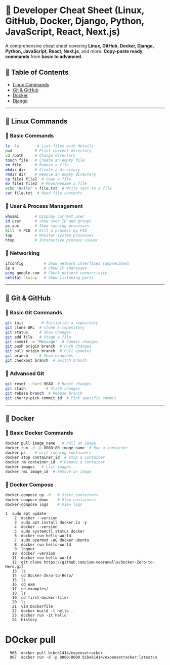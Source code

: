 # 📌 Developer Cheat Sheet (Linux, GitHub, Docker, Django, Python, JavaScript, React, Next.js)

A comprehensive cheat sheet covering **Linux, GitHub, Docker, Django, Python, JavaScript, React, Next.js**, and more. **Copy-paste ready commands** from **basic to advanced**.

## 📌 Table of Contents
- [Linux Commands](#linux-commands)
- [Git & GitHub](#git--github)
- [Docker](#docker)
- [Django](#django)

---

## 🐧 Linux Commands
### 🔹 Basic Commands
```bash
ls -la        # List files with details
pwd          # Print current directory
cd /path     # Change directory
touch file   # Create an empty file
rm file      # Remove a file
mkdir dir    # Create a directory
rmdir dir    # Remove an empty directory
cp file1 file2  # Copy a file
mv file1 file2  # Move/Rename a file
echo "Hello" > file.txt  # Write text to a file
cat file.txt  # Read file contents
```

### 🔹 User & Process Management
```bash
whoami       # Display current user
id user      # Show user ID and groups
ps aux       # Show running processes
kill -9 PID  # Kill a process by PID
top          # Monitor system processes
htop         # Interactive process viewer
```

### 🔹 Networking
```bash
ifconfig         # Show network interfaces (deprecated)
ip a             # Show IP addresses
ping google.com  # Check network connectivity
netstat -tulnp   # Show listening ports
```

---

## 🔗 Git & GitHub
### 🔹 Basic Git Commands
```bash
git init        # Initialize a repository
git clone URL  # Clone a repository
git status     # Show changes
git add file   # Stage a file
git commit -m "Message"  # Commit changes
git push origin branch  # Push changes
git pull origin branch  # Pull updates
git branch     # Show branches
git checkout branch  # Switch branch
```

### 🔹 Advanced Git
```bash
git reset --hard HEAD  # Reset changes
git stash         # Stash changes
git rebase branch  # Rebase branch
git cherry-pick commit_id  # Pick specific commit
```

---

## 🐳 Docker
### 🔹 Basic Docker Commands
```bash
docker pull image_name   # Pull an image
docker run -d -p 8080:80 image_name  # Run a container
docker ps    # List running containers
docker stop container_id  # Stop a container
docker rm container_id  # Remove a container
docker images   # List images
docker rmi image_id  # Remove an image
```

### 🔹 Docker Compose
```bash
docker-compose up -d   # Start containers
docker-compose down    # Stop containers
docker-compose logs    # View logs
```

```
1  sudo apt update
    2  docker --version
    3  sudo apt install docker.io -y
    4  docker --version
    5  sudo systemctl status docker
    6  docker run hello-world
    7  sudo usermod -aG docker ubuntu
    8  docker run hello-world
    9  logout
   10  docker -version
   11  docker run hello-world
   12  git clone https://github.com/iam-veeramalla/Docker-Zero-to-Hero.git
   13  ls
   14  cd Docker-Zero-to-Hero/
   15  ls
   16  cd exm
   17  cd examples/
   18  ls
   19  cd first-docker-file/
   20  ls
   21  vim Dockerfile
   22  docker build -t hello .
   23  docker run -it hello
   24  history
```
# DOcker pull
```
  906  docker pull bibek1414/expensetracker
  907  docker run -d -p 8000:8000 bibek1414/expensetracker:latest\n
```





